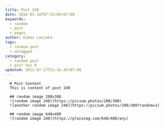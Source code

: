 ```yaml
---
title: Post 240
date: 2016-03-18T07:53:05+07:00
keywords:
  - random
  - post
  - pages
author: Dimas Lanjaka
tags:
  - random post
  - untagged
category:
  - random post
  - post has 0
updated: 2012-07-27T21:42:45+07:00
---
```


      # Post Content
      This is content of post 240

      ## random image 200x300
      ![random image 240](https://picsum.photos/200/300)
      ![another random image 240](https://picsum.photos/200/300?random=1)

      ## random image 640x480
      ![random image 240](https://placeimg.com/640/480/any)
      